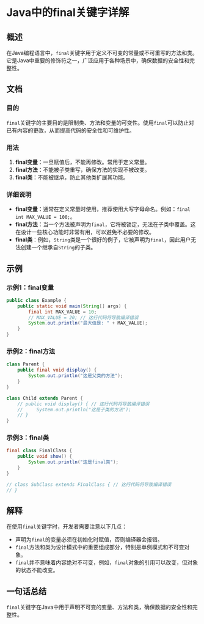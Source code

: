 <!--
Meta Description: # Java中的final关键字详解 ## 概述 在Java编程语言中，`final`关键字用于定义不可变的常量或不可重写的方法和类。它是Java中重要的修饰符之一，广泛应用于各种场景中，确保数据的安全性和完整性。 ## 文档 ### 目的 `final`关键字的主要目的是限制类、方法和变量的可变性...
Meta Keywords: final, public, class, max_value, void
-->

# Java中的final关键字详解

## 概述
在Java编程语言中，`final`关键字用于定义不可变的常量或不可重写的方法和类。它是Java中重要的修饰符之一，广泛应用于各种场景中，确保数据的安全性和完整性。

## 文档
### 目的
`final`关键字的主要目的是限制类、方法和变量的可变性。使用`final`可以防止对已有内容的更改，从而提高代码的安全性和可维护性。

### 用法
1. **final变量**：一旦赋值后，不能再修改。常用于定义常量。
2. **final方法**：不能被子类重写，确保方法的实现不被改变。
3. **final类**：不能被继承，防止其他类扩展其功能。

### 详细说明
- **final变量**：通常在定义常量时使用，推荐使用大写字母命名。例如：`final int MAX_VALUE = 100;`。
- **final方法**：当一个方法被声明为`final`，它将被锁定，无法在子类中覆盖。这在设计一些核心功能时非常有用，可以避免不必要的修改。
- **final类**：例如，`String`类是一个很好的例子，它被声明为`final`，因此用户无法创建一个继承自`String`的子类。

## 示例
### 示例1：final变量
```java
public class Example {
    public static void main(String[] args) {
        final int MAX_VALUE = 10;
        // MAX_VALUE = 20; // 这行代码将导致编译错误
        System.out.println("最大值是: " + MAX_VALUE);
    }
}
```

### 示例2：final方法
```java
class Parent {
    public final void display() {
        System.out.println("这是父类的方法");
    }
}

class Child extends Parent {
    // public void display() { // 这行代码将导致编译错误
    //     System.out.println("这是子类的方法");
    // }
}
```

### 示例3：final类
```java
final class FinalClass {
    public void show() {
        System.out.println("这是final类");
    }
}

// class SubClass extends FinalClass { // 这行代码将导致编译错误
// }
```

## 解释
在使用`final`关键字时，开发者需要注意以下几点：
- 声明为`final`的变量必须在初始化时赋值，否则编译器会报错。
- `final`方法和类为设计模式中的重要组成部分，特别是单例模式和不可变对象。
- `final`并不意味着内容绝对不可变，例如，`final`对象的引用可以改变，但对象的状态不能改变。

## 一句话总结
`final`关键字在Java中用于声明不可变的变量、方法和类，确保数据的安全性和完整性。